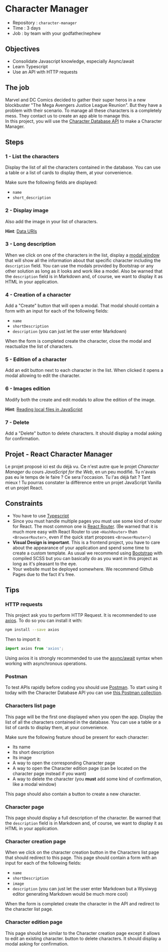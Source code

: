 # Character Manager

- Repository : `character-manager`
- Time : 3 days
- Job : by team with your godfather/nephew

## Objectives 

- Consolidate Javascript knowledge, especially Async/await
- Learn Typescript
- Use an API with HTTP requests



## The job

Marvel and DC Comics decided to gather their super heros in a new blockbuster "The Mega Avengers Justice League Reunion". But they have a problem with their scenario. To manage all these characters is a completely mess. They contact us to create an app able to manage this.  
In this project, you will use the [Character Database API](https://character-database.becode.xyz/) to make a Character Manager.


## Steps

### 1 - List the characters

Display the list of all the characters contained in the database. You can use a table or a list of cards to display them, at your convenience.

Make sure the following fields are displayed:

* `name`
* `short_description`

### 2 - Display image

Also add the image in your list of characters.

**Hint**: [Data URIs](https://css-tricks.com/data-uris/)

### 3 - Long description

When we click on one of the characters in the list, display a [modal window](https://en.wikipedia.org/wiki/Modal_window) that will show all the information about that specific character including the `description` field. You can use the modals provided by Bootstrap or any other solution as long as it looks and work like a model. Also be warned that the `description` field is in Markdown and, of course, we want to display it as HTML in your application.

### 4 - Creation of a character

Add a "Create" button that will open a modal. That modal should contain a form with an input for each of the following fields:

* `name`
* `shortDescription`
* `description` (you can just let the user enter Markdown)

When the form is completed create the character, close the modal and reactualize the list of characters.

### 5 - Edition of a character

Add an edit button next to each character in the list. When clicked it opens a modal allowing to edit the character.

### 6 - Images edition

Modify both the create and edit modals to allow the edition of the image.

**Hint**: [Reading local files in JavaScript](https://www.html5rocks.com/en/tutorials/file/dndfiles/)

### 7 - Delete

Add a "Delete" button to delete characters. It should display a modal asking for confirmation.



## Projet - React Character Manager

Le projet proposé ici est du déjà vu. Ce n'est autre que le projet *Character Manager* du cours *JavaScript for the Web*, en un peu modifié. Tu n'avais pas eu le temps de le faire ? Ce sera l'occasion. Tu l'as déjà fait ? Tant mieux ! Tu pourras constater la différence entre un projet JavaScript Vanilla et un projet React.


## Constraints

* You have to use [Typescript](https://www.typescriptlang.org/) 
* Since you must handle multiple pages you must use some kind of router for React. The most common one is [React Router](https://reacttraining.com/react-router/). (Be warned that it is much more easy with React Router to use `<HashRouter>` than `<BrowserRouter>`, even if the quick start proposes `<BrowserRouter>`)
* **Visual Design is important**. This is a frontend project, you have to care about the appearance of your application and spend some time to create a custom template. As usual we recommend using [Bootstrap](https://getbootstrap.com/) with compiled SCSS but you can basically do as you want in this project as long as it's pleasant to the eye.
* Your website must be deployed somewhere. We recommend Github Pages due to the fact it's free.

## Tips

### HTTP requests

This project ask you to perform HTTP Request. It is recommended to use [axios](https://github.com/axios/axios). To do so you can install it with:

```bash
npm install --save axios
```

Then to import it:

```javascript
import axios from 'axios';
```
Using axios it is strongly recommended to use the [async/await](https://javascript.info/async-await) syntax when working with asynchronous operations.

### Postman

To test APIs rapidly before coding you should use [Postman](https://www.getpostman.com/). 
To start using it today with the Character Database API you can use [this Postman collection](https://static.becode.xyz/character-database/characters-database.postman_collection.json).


### Characters list page

This page will be the first one displayed when you open the app. Display the list of all the characters contained in the database. You can use a table or a list of cards to display them, at your convenience.

Make sure the following feature shoud be present for each character:

* Its name
* Its short description
* Its image
* A way to open the corresponding Character page
* A way to open the Character edition page (can be located on the character page instead if you want)
* A way to delete the character (you **must** add some kind of confirmation, like a modal window)

This page should also contain a button to create a new character.

### Character page

This page should display a full description of the character. Be warned that the `description` field is in Markdown and, of course, we want to display it as HTML in your application.

### Character creation page

When we click on the character creation button in the Characters list page that should redirect to this page. This page should contain a form with an input for each of the following fields:

* `name`
* `shortDescription`
* `image`
* `description` (you can just let the user enter Markdown but a Wysiwyg editor generating Markdown would be much more cool)

When the form is completed create the character in the API and redirect to the character list page.

### Character edition page

This page should be similar to the Character creation page except it allows to edit an existing character.
button to delete characters. It should display a modal asking for confirmation.